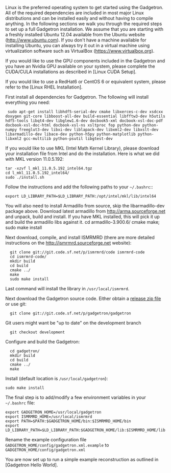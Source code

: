 Linux is the preferred operating system to get started using the Gadgetron. All of the required dependencies are included in most major Linux distributions and can be installed easily and without having to compile anything. In the following sections we walk you through the required steps to set up a full Gadgetron installation. We assume that you are starting with a freshly installed Ubuntu 12.04 available from the Ubuntu website (<http://www.ubuntu.com>). If you don't have a machine available for installing Ubuntu, you can always try it out in a virtual machine using virtualization software such as VirtualBox (<https://www.virtualbox.org>).

If you would like to use the GPU components included in the Gadgetron and you have an Nvidia GPU available on your system, please complete the CUDA/CULA installations as described in [Linux CUDA Setup].

If you would like to use a RedHat6 or CentOS 6 or equivalent system, please refer to the [Linux RHEL Installation].

First install all dependencies for Gadgetron. The following will install everything you need:

     sudo apt-get install libhdf5-serial-dev cmake libxerces-c-dev xsdcxx doxygen git-core libboost-all-dev build-essential libfftw3-dev h5utils hdf5-tools libqt4-dev libglew1.6-dev docbook5-xml docbook-xsl-doc-pdf docbook-xsl-doc-html docbook-xsl-ns xsltproc fop python-dev python-numpy freeglut3-dev libxi-dev liblapack-dev libxml2-dev libxslt-dev libarmadillo-dev libace-dev python-h5py python-matplotlib python-libxml2 gcc-multilib python-psutil libgtest-dev


If you would like to use MKL (Intel Math Kernel Library), please download your installation file from Intel and do the installation. Here is what we did with MKL version 11.0.5.192:

    tar -xzvf l_mkl_11.0.5.192_intel64.tgz 
    cd l_mkl_11.0.5.192_intel64/
    sudo ./install.sh 
    
Follow the instructions and add the following paths to your `~/.bashrc`::

    export LD_LIBRARY_PATH=$LD_LIBRARY_PATH:/opt/intel/mkl/lib/intel64

You will also need to install Armadillo from source, skip the libarmadillo-dev package above. Download latest armadillo from http://arma.sourceforge.net and unpack, build and install.  If you have MKL installed, this will pick it up and build the armadillo libs against it.
    cd armadillo-3.900.6/
    cmake
    make; sudo make install

Next download, compile, and install ISMRMRD (there are more detailed instructions on the <http://ismrmrd.sourceforge.net> website):

      git clone git://git.code.sf.net/p/ismrmrd/code ismrmrd-code
      cd ismrmrd-code/
      mkdir build
      cd build
      cmake ../
      make
      sudo make install

Last command will install the library in `/usr/local/ismrmrd`.

Next download the Gadgetron source code. Either obtain a [release zip file](https://sourceforge.net/projects/gadgetron/files/) or use git:

      git clone git://git.code.sf.net/p/gadgetron/gadgetron

Git users might want be "up to date" on the development branch

      git checkout development

Configure and build the Gadgetron:

      cd gadgetron/
      mkdir build
      cd build
      cmake ../
      make  

Install (default location is `/usr/local/gadgetron`):

    sudo make install      

The final step is to add/modify a few environment variables in your
`~/.bashrc` file:

    export GADGETRON_HOME=/usr/local/gadgetron
    export ISMRMRD_HOME=/usr/local/ismrmrd
    export PATH=$PATH:$GADGETRON_HOME/bin:$ISMRMRD_HOME/bin
    export LD_LIBRARY_PATH=$LD_LIBRARY_PATH:$GADGETRON_HOME/lib:$ISMRMRD_HOME/lib


Rename the example configuration file
`GADGETRON_HOME/config/gadgetron.xml.example` to
`GADGETRON_HOME/config/gadgetron.xml`

You are now set up to run a simple example reconstruction as outlined in [Gadgetron Hello World].